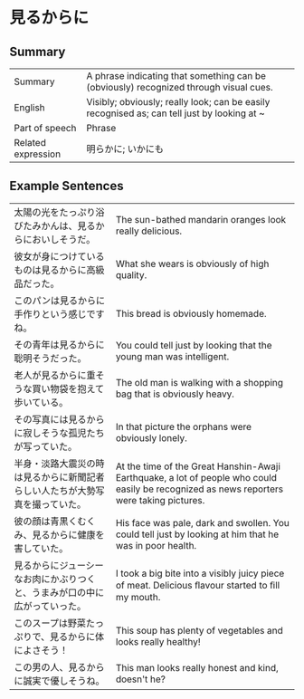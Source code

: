 # 見るからに

## Summary

<table><tr>   <td>Summary</td>   <td>A phrase indicating that something can be (obviously) recognized through visual cues.</td></tr><tr>   <td>English</td>   <td>Visibly; obviously; really look; can be easily recognised as; can tell just by looking at ~</td></tr><tr>   <td>Part of speech</td>   <td>Phrase</td></tr><tr>   <td>Related expression</td>   <td>明らかに; いかにも</td></tr></table>

## Example Sentences

<table><tr>   <td>太陽の光をたっぷり浴びたみかんは、見るからにおいしそうだ。</td>   <td>The sun-bathed mandarin oranges look really delicious.</td></tr><tr>   <td>彼女が身につけているものは見るからに高級品だった。</td>   <td>What she wears is obviously of high quality.</td></tr><tr>   <td>このパンは見るからに手作りという感じですね。</td>   <td>This bread is obviously homemade.</td></tr><tr>   <td>その青年は見るからに聡明そうだった。</td>   <td>You could tell just by looking that the young man was intelligent.</td></tr><tr>   <td>老人が見るからに重そうな買い物袋を抱えて歩いている。</td>   <td>The old man is walking with a shopping bag that is obviously heavy.</td></tr><tr>   <td>その写真には見るからに寂しそうな孤児たちが写っていた。</td>   <td>In that picture the orphans were obviously lonely.</td></tr><tr>   <td>半身・淡路大震災の時は見るからに新聞記者らしい人たちが大勢写真を撮っていた。</td>   <td>At the time of the Great Hanshin-Awaji Earthquake, a lot of people who could easily be recognized as news reporters were taking pictures.</td></tr><tr>   <td>彼の顔は青黒くむくみ、見るからに健康を害していた。</td>   <td>His face was pale, dark and swollen. You could tell just by looking at him that he was in poor health.</td></tr><tr>   <td>見るからにジューシーなお肉にかぶりつくと、うまみが口の中に広がっていった。</td>   <td>I took a big bite into a visibly juicy piece of meat. Delicious ﬂavour started to ﬁll my mouth.</td></tr><tr>   <td>このスープは野菜たっぷりで、見るからに体によさそう！</td>   <td>This soup has plenty of vegetables and looks really healthy!</td></tr><tr>   <td>この男の人、見るからに誠実で優しそうね。</td>   <td>This man looks really honest and kind, doesn't he?</td></tr></table>

